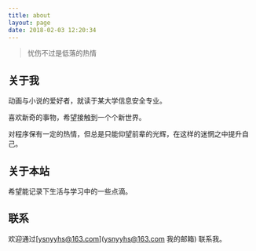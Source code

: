 ```yaml
---
title: about
layout: page
date: 2018-02-03 12:20:34
---
```


>忧伤不过是低落的热情

## 关于我
动画与小说的爱好者，就读于某大学信息安全专业。

喜欢新奇的事物，希望接触到一个个新世界。

对程序保有一定的热情，但总是只能仰望前辈的光辉，在这样的迷惘之中提升自己。

## 关于本站
希望能记录下生活与学习中的一些点滴。

## 联系
欢迎通过[ysnyyhs@163.com](ysnyyhs@163.com 我的邮箱) 联系我。